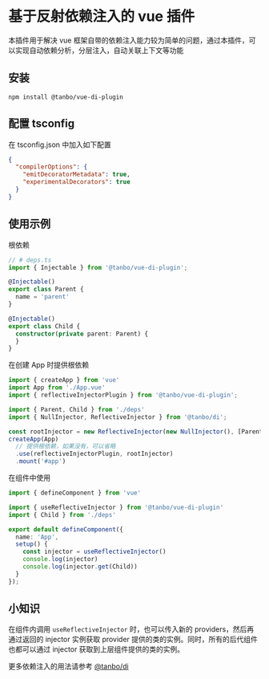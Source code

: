 基于反射依赖注入的 vue 插件
=============================
本插件用于解决 vue 框架自带的依赖注入能力较为简单的问题，通过本插件，可以实现自动依赖分析，分层注入，自动关联上下文等功能

## 安装
```
npm install @tanbo/vue-di-plugin
```

## 配置 tsconfig

在 tsconfig.json 中加入如下配置
```json
{
  "compilerOptions": {
    "emitDecoratorMetadata": true,
    "experimentalDecorators": true
  }
}
```

## 使用示例

根依赖
```typescript
// # deps.ts
import { Injectable } from '@tanbo/vue-di-plugin';

@Injectable()
export class Parent {
  name = 'parent'
}

@Injectable()
export class Child {
  constructor(private parent: Parent) {
  }
}
```
在创建 App 时提供根依赖

```typescript
import { createApp } from 'vue'
import App from './App.vue'
import { reflectiveInjectorPlugin } from '@tanbo/vue-di-plugin';

import { Parent, Child } from './deps'
import { NullInjector, ReflectiveInjector } from '@tanbo/di';

const rootInjector = new ReflectiveInjector(new NullInjector(), [Parent, Child])
createApp(App)
  // 提供根依赖，如果没有，可以省略
  .use(reflectiveInjectorPlugin, rootInjector)
  .mount('#app')
```
在组件中使用
```typescript
import { defineComponent } from 'vue'

import { useReflectiveInjector } from '@tanbo/vue-di-plugin'
import { Child } from './deps'

export default defineComponent({
  name: 'App',
  setup() {
    const injector = useReflectiveInjector()
    console.log(injector)
    console.log(injector.get(Child))
  }
});
```

## 小知识

在组件内调用 `useReflectiveInjector` 时，也可以传入新的 providers，然后再通过返回的 injector 实例获取 provider 提供的类的实例。同时，所有的后代组件也都可以通过 injector 获取到上层组件提供的类的实例。

更多依赖注入的用法请参考 [@tanbo/di](https://github.com/tbhuabi/di)
